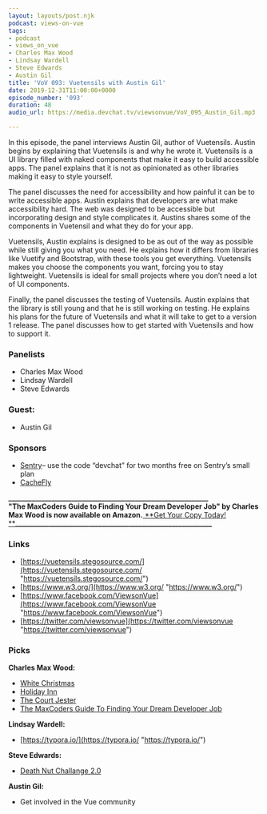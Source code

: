 ```yaml
---
layout: layouts/post.njk
podcast: views-on-vue
tags:
- podcast
- views_on_vue
- Charles Max Wood
- Lindsay Wardell
- Steve Edwards
- Austin Gil
title: 'VoV 093: Vuetensils with Austin Gil'
date: 2019-12-31T11:00:00+0000
episode_number: '093'
duration: 48
audio_url: https://media.devchat.tv/viewsonvue/VoV_095_Austin_Gil.mp3

---
```

In this episode, the panel interviews Austin Gil, author of Vuetensils. Austin begins by explaining that Vuetensils is and why he wrote it. Vuetensils is a UI library filled with naked components that make it easy to build accessible apps. The panel explains that it is not as opinionated as other libraries making it easy to style yourself.

The panel discusses the need for accessibility and how painful it can be to write accessible apps. Austin explains that developers are what make accessibility hard. The web was designed to be accessible but incorporating design and style complicates it. Austins shares some of the components in Vuetensil and what they do for your app.

Vuetensils, Austin explains is designed to be as out of the way as possible while still giving you what you need. He explains how it differs from libraries like Vuetify and Bootstrap, with these tools you get everything. Vuetensils makes you choose the components you want, forcing you to stay lightweight. Vuetensils is ideal for small projects where you don’t need a lot of UI components.

Finally, the panel discusses the testing of Vuetensils. Austin explains that the library is still young and that he is still working on testing. He explains his plans for the future of Vuetensils and what it will take to get to a version 1 release. The panel discusses how to get started with Vuetensils and how to support it.

### **Panelists**

* Charles Max Wood
* Lindsay Wardell
* Steve Edwards

### **Guest:**

* Austin Gil

### **Sponsors**

* [Sentry](http://sentry.io/)– use the code “devchat” for two months free on Sentry’s small plan
* [CacheFly](https://www.cachefly.com/)

**____________________________________________________________  
"The MaxCoders Guide to Finding Your Dream Developer Job" by Charles Max Wood is now available on Amazon.**[ **Get Your Copy Today!  
**](https://www.amazon.com/gp/product/B081MBL5C9/ref=as_li_ss_tl?ie=UTF8&linkCode=sl1&tag=devchattv-20&linkId=9d61363241636e2546ef46abba198746&language=en_US)**___________________________________________________________**

### **Links**

* [https://vuetensils.stegosource.com/](https://vuetensils.stegosource.com/ "https://vuetensils.stegosource.com/")
* [https://www.w3.org/](https://www.w3.org/ "https://www.w3.org/")
* [https://www.facebook.com/ViewsonVue](https://www.facebook.com/ViewsonVue "https://www.facebook.com/ViewsonVue")
* [https://twitter.com/viewsonvue](https://twitter.com/viewsonvue "https://twitter.com/viewsonvue")

### **Picks**

**Charles Max Wood:**

* [White Christmas](https://amzn.to/2r9Eyju)
* [Holiday Inn](https://amzn.to/2D3890E)
* [The Court Jester](https://amzn.to/2OuGTNR)
* [The MaxCoders Guide To Finding Your Dream Developer Job](https://amzn.to/2Xu01jc)

**Lindsay Wardell:**

* [https://typora.io/](https://typora.io/ "https://typora.io/")

**Steve Edwards:**

* [Death Nut Challange 2.0](https://deathnuts.com/product/dncv2)

**Austin Gil:**

* Get involved in the Vue community